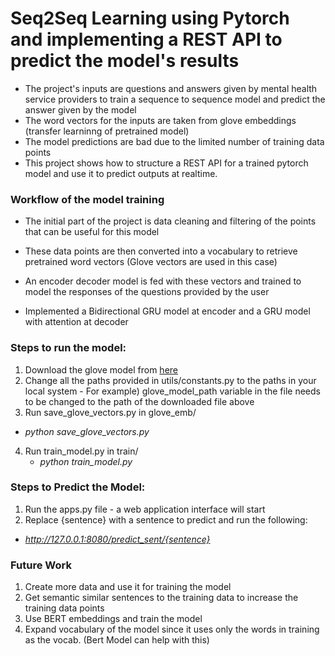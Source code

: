 # Seq2Seq Learning using Pytorch and implementing a REST API to predict the model's results

- The project's inputs are questions and answers given by mental health service providers to train a sequence to sequence model and predict the answer given by the model
- The word vectors for the inputs are taken from glove embeddings (transfer learninng of pretrained model)
- The model predictions are bad due to the limited number of training data points
- This project shows how to structure a REST API for a trained pytorch model and use it to predict outputs at realtime.

### Workflow of the model training
* The initial part of the project is data cleaning and filtering of the points that can be useful for this model

* These data points are then converted into a vocabulary to retrieve pretrained word vectors (Glove vectors are used in this case)

* An encoder decoder model is fed with these vectors and trained to model the responses of the questions provided by the user

* Implemented a Bidirectional GRU model at encoder and a GRU model with attention at decoder

### Steps to run the model:

1) Download the glove model from [here](https://archive.org/download/glove.6B.50d-300d/glove.6B.50d.txt)
2) Change all the paths provided in utils/constants.py to the paths in your local system - For example) glove_model_path variable in the file needs to be changed to the path of the downloaded file above
3) Run save_glove_vectors.py in glove_emb/
  *    *python save_glove_vectors.py*
4) Run train_model.py in train/
   *   *python train_model.py*
      
### Steps to Predict the Model:

1) Run the apps.py file - a web application interface will start
2) Replace {sentence} with a sentence to predict and run the following:
  *  *http://127.0.0.1:8080/predict_sent/{sentence}* 


### Future Work
1) Create more data and use it for training the model
2) Get semantic similar sentences to the training data to increase the training data points
3) Use BERT embeddings and train the model
4) Expand vocabulary of the model since it uses only the words in training as the vocab. (Bert Model can help with this)

